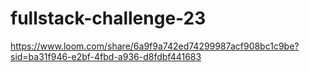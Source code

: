 # fullstack-challenge-23
https://www.loom.com/share/6a9f9a742ed74299987acf908bc1c9be?sid=ba31f946-e2bf-4fbd-a936-d8fdbf441683
